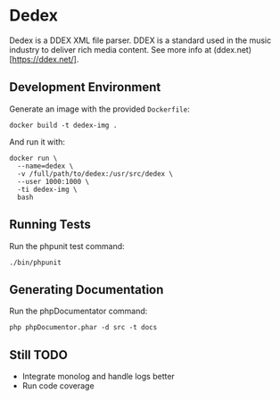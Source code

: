 # Dedex

Dedex is a DDEX XML file parser. DDEX is a standard used in the music industry to deliver rich media content. See more info at (ddex.net)[https://ddex.net/].

## Development Environment

Generate an image with the provided `Dockerfile`: 

```
docker build -t dedex-img .
```

And run it with:
```
docker run \
  --name=dedex \
  -v /full/path/to/dedex:/usr/src/dedex \
  --user 1000:1000 \
  -ti dedex-img \
  bash
```

## Running Tests

Run the phpunit test command:

```
./bin/phpunit
```

## Generating Documentation

Run the phpDocumentator command:

```
php phpDocumentor.phar -d src -t docs
```

## Still TODO

* Integrate monolog and handle logs better
* Run code coverage
